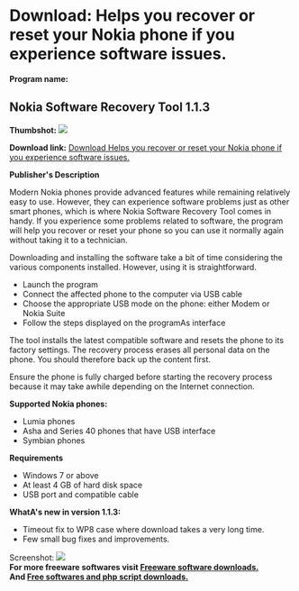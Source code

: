 # Download: Helps you recover or reset your Nokia phone if you experience software issues.

**Program name:**

## Nokia Software Recovery Tool 1.1.3

  
**Thumbshot:** ![](http://www.freewarefiles.com/screenshot/nokiasoftrecovery_md.jpg)   
  
**Download link:** [Download Helps you recover or reset your Nokia phone if you experience software issues.](http://freesoftwares.boysofts.com/Nokia-Software-Recovery-Tool_program_99019.html)  
  


**Publisher's Description**  
  


Modern Nokia phones provide advanced features while remaining relatively easy to use. However, they can experience software problems just as other smart phones, which is where Nokia Software Recovery Tool comes in handy. If you experience some problems related to software, the program will help you recover or reset your phone so you can use it normally again without taking it to a technician. 

Downloading and installing the software take a bit of time considering the various components installed. However, using it is straightforward. 

  * Launch the program 
  * Connect the affected phone to the computer via USB cable 
  * Choose the appropriate USB mode on the phone: either Modem or Nokia Suite 
  * Follow the steps displayed on the programAs interface 

The tool installs the latest compatible software and resets the phone to its factory settings. The recovery process erases all personal data on the phone. You should therefore back up the content first.

Ensure the phone is fully charged before starting the recovery process because it may take awhile depending on the Internet connection.

**Supported Nokia phones:**

  * Lumia phones 
  * Asha and Series 40 phones that have USB interface 
  * Symbian phones 

**Requirements**

  * Windows 7 or above 
  * At least 4 GB of hard disk space 
  * USB port and compatible cable 

**WhatA's new in version 1.1.3:**

  * Timeout fix to WP8 case where download takes a very long time. 
  * Few small bug fixes and improvements. 

  
  
Screenshot: ![](http://www.freewarefiles.com/screenshot/nokiasoftrecovery.jpg)   
**For more freeware softwares visit [Freeware software downloads.](http://freesoftwares.boysofts.com/)**   
**And [Free softwares and php script downloads.](http://www.boysofts.com/)**
